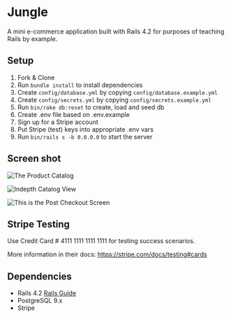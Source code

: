 # Jungle

A mini e-commerce application built with Rails 4.2 for purposes of teaching Rails by example.


## Setup

1. Fork & Clone
2. Run `bundle install` to install dependencies
3. Create `config/database.yml` by copying `config/database.example.yml`
4. Create `config/secrets.yml` by copying `config/secrets.example.yml`
5. Run `bin/rake db:reset` to create, load and seed db
6. Create .env file based on .env.example
7. Sign up for a Stripe account
8. Put Stripe (test) keys into appropriate .env vars
9. Run `bin/rails s -b 0.0.0.0` to start the server

## Screen shot
![The Product Catalog](https://user-images.githubusercontent.com/34799149/39391484-dddafaba-4a58-11e8-9035-06fcd78a47a5.png)

![Indepth Catalog View](https://user-images.githubusercontent.com/34799149/39391488-f510eae6-4a58-11e8-9596-35f2feb95a81.png)

![This is the Post Checkout Screen](https://user-images.githubusercontent.com/34799149/39391470-adb20536-4a58-11e8-8b87-f7cf958a119e.png)

## Stripe Testing

Use Credit Card # 4111 1111 1111 1111 for testing success scenarios.

More information in their docs: <https://stripe.com/docs/testing#cards>

## Dependencies

* Rails 4.2 [Rails Guide](http://guides.rubyonrails.org/v4.2/)
* PostgreSQL 9.x
* Stripe
